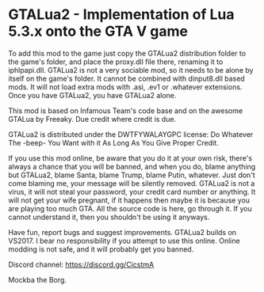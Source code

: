 # GTALua2 - Implementation of Lua 5.3.x onto the GTA V game

To add this mod to the game just copy the GTALua2 distribution folder to the game's folder, and place the proxy.dll file there, renaming it to iphlpapi.dll.
GTALua2 is not a very sociable mod, so it needs to be alone by itself on the game's folder. It cannot be combined with dinput8.dll based mods.
It will not load extra mods with .asi, .ev1 or .whatever extensions. Once you have GTALua2, you have GTALua2 alone.

This mod is based on Infamous Team's code base and on the awesome GTALua by Freeaky. Due credit where credit is due.

GTALua2 is distributed under the DWTFYWALAYGPC license: Do Whatever The -beep- You Want with it As Long As You Give Proper Credit.

If you use this mod online, be aware that you do it at your own risk, there's always a chance that you will be banned, and when you do, blame anything but GTALua2, blame Santa, blame Trump, blame Putin, whatever. Just don't come blaming me, your message will be silently removed.
GTALua2 is not a virus, it will not steal your password, your credit card number or anything. It will not get your wife pregnant, if it happens then maybe it is because you are playing too much GTA.
All the source code is here, go through it. If you cannot understand it, then you shouldn't be using it anyways.

Have fun, report bugs and suggest improvements. GTALua2 builds on VS2017.
I bear no responsibility if you attempt to use this online. Online modding is not safe, and it will probably get you banned.

Discord channel: https://discord.gg/CjcstmA

Mockba the Borg.
